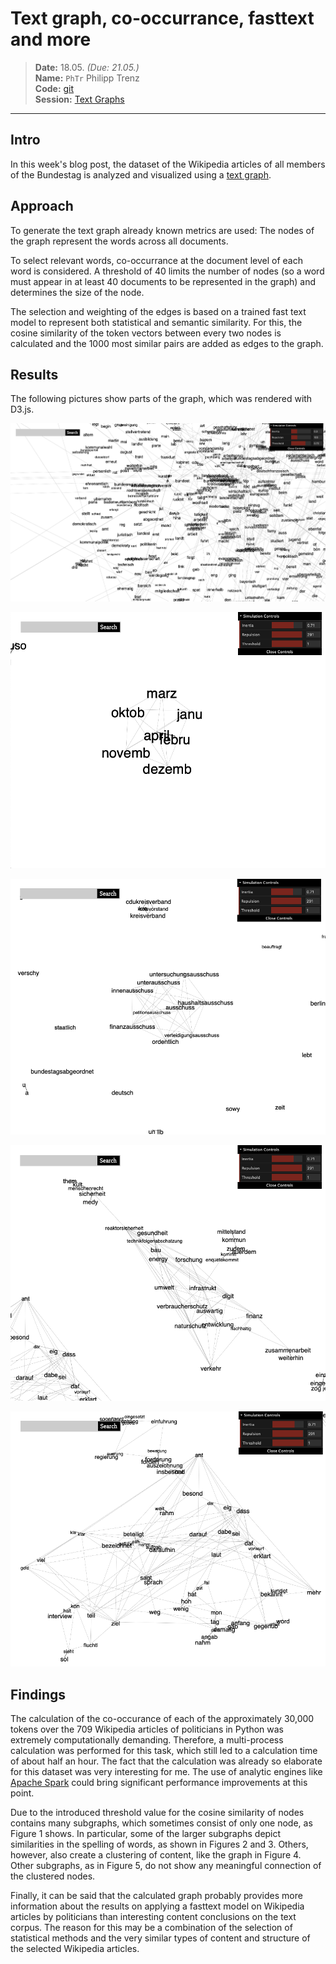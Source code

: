 # Text graph, co-occurrance, fasttext and more

> **Date:** 18.05. *(Due: 21.05.)*  
> **Name:** `PhTr` Philipp Trenz  
> **Code:**
> [git](https://github.com/philipptrenz/Text-Visualisation-in-Practice/tree/master/06_text_graphs)  
> **Session:** [Text Graphs](../index)

----

## Intro

In this week's blog post, the dataset of the Wikipedia articles of all
members of the Bundestag is analyzed and visualized using a
[text graph](https://en.wikipedia.org/wiki/Text_graph).

## Approach

To generate the text graph already known metrics are used: The nodes of
the graph represent the words across all documents. 

To select relevant words, co-occurrance at the document level of each
word is considered. A threshold of 40 limits the number of nodes (so a
word must appear in at least 40 documents to be represented in the
graph) and determines the size of the node.

The selection and weighting of the edges is based on a trained fast text
model to represent both statistical and semantic similarity. For this,
the cosine similarity of the token vectors between every two nodes is
calculated and the 1000 most similar pairs are added as edges to the
graph. 

## Results

The following pictures show parts of the graph, which was rendered with
D3.js.



![](img/00.png)


![](img/03.png)



![](img/05.png)



![](img/06.png)



![](img/07.png)


## Findings

The calculation of the co-occurance of each of the approximately 30,000
tokens over the 709 Wikipedia articles of politicians in Python was
extremely computationally demanding. Therefore, a multi-process
calculation was performed for this task, which still led to a
calculation time of about half an hour. The fact that the calculation
was already so elaborate for this dataset was very interesting for me.
The use of analytic engines like
[Apache Spark](https://spark.apache.org) could bring significant
performance improvements at this point. 

Due to the introduced threshold value for the cosine similarity of nodes
contains many subgraphs, which sometimes consist of only one node, as
Figure 1 shows. In particular, some of the larger subgraphs depict
similarities in the spelling of words, as shown in Figures 2 and 3.
Others, however, also create a clustering of content, like the graph in
Figure 4. Other subgraphs, as in Figure 5, do not show any meaningful
connection of the clustered nodes.

Finally, it can be said that the calculated graph probably provides more
information about the results on applying a fasttext model on Wikipedia
articles by politicians than interesting content conclusions on the text
corpus. The reason for this may be a combination of the selection of
statistical methods and the very similar types of content and structure
of the selected Wikipedia articles.
